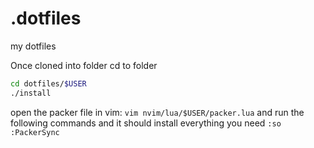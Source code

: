 # .dotfiles

my dotfiles 

Once cloned into folder cd to folder
```bash
cd dotfiles/$USER
./install
```
open the packer file in vim:
`vim nvim/lua/$USER/packer.lua`
and run the following commands and it should install everything you need 
 `:so`
 `:PackerSync`

